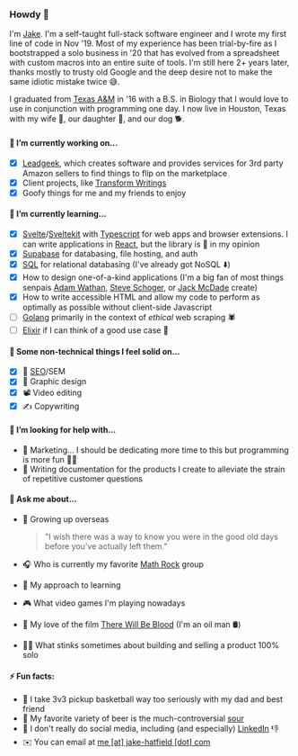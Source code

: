 ### Howdy 👋

I'm [Jake](https://jake-hatfield.com). I'm a self-taught full-stack software engineer and I wrote my first line of code in Nov '19. Most of my experience has been trial-by-fire as I bootstrapped a solo business in '20 that has evolved from a spreadsheet with custom macros into an entire suite of tools. I'm still here 2+ years later, thanks mostly to trusty old Google and the deep desire not to make the same idiotic mistake twice 😅.

I graduated from [Texas A&M](https://www.tamu.edu/) in '16 with a B.S. in Biology that I would love to use in conjunction with programming one day. I now live in Houston, Texas with my wife 👩, our daughter 👶, and our dog 🐕.

#### 🔭 I’m currently working on...

- [x] [Leadgeek](https://leadgeek.io/), which creates software and provides services for 3rd party Amazon sellers to find things to flip on the marketplace
- [x] Client projects, like [Transform Writings](https://transformwritings.com)
- [x] Goofy things for me and my friends to enjoy

#### 🌱 I’m currently learning...

- [x] [Svelte](https://svelte.dev/)/[Sveltekit](https://kit.svelte.dev/) with [Typescript](https://www.typescriptlang.org/) for web apps and browser extensions. I can write applications in [React](https://reactjs.org/), but the library is 🤮 in my opinion
- [x] [Supabase](https://supabase.com/) for databasing, file hosting, and auth
- [x] [SQL](https://en.wikipedia.org/wiki/SQL/) for relational databasing (I've already got NoSQL ⬇️)
- [x] How to design one-of-a-kind applications (I'm a big fan of most things senpais [Adam Wathan](https://adamwathan.me/), [Steve Schoger](https://www.steveschoger.com/), or [Jack McDade](https://jackmcdade.com/) create)
- [x] How to write accessible HTML and allow my code to perform as optimally as possible without client-side Javascript
- [ ] [Golang](https://go.dev/) primarily in the context of _ethical_ web scraping 🕷️
- [ ] [Elixir](https://elixir-lang.org/) if I can think of a good use case 🧠

#### 💎 Some non-technical things I feel solid on...

- [x] 🔎 [SEO](https://www.google.com/search?q=jake+hatfield+site%3Acxl.com&oq=jake+hatfield+site%3Acxl.com)/SEM
- [x] 🎨 Graphic design
- [x] 📽️ Video editing
- [x] ✍️ Copywriting

#### 🤔 I’m looking for help with...

- 📢 Marketing... I should be dedicating more time to this but programming is more fun 🤷‍♂️
- 📃 Writing documentation for the products I create to alleviate the strain of repetitive customer questions

#### 💬 Ask me about...

- 🏯 Growing up overseas

  > "I wish there was a way to know you were in the good old days before you've actually left them."

- 🎧 Who is currently my favorite [Math Rock](https://en.wikipedia.org/wiki/Math_rock) group
- 🏫 My approach to learning
- 🎮 What video games I'm playing nowadays
- 💖 My love of the film [There Will Be Blood](https://en.wikipedia.org/wiki/There_Will_Be_Blood) (I'm an oil man 🛢️)
- 👷‍♂️ What stinks sometimes about building and selling a product 100% solo

#### ⚡ Fun facts:

- 🏀 I take 3v3 pickup basketball way too seriously with my dad and best friend
- 🍻 My favorite variety of beer is the much-controversial [sour](https://en.wikipedia.org/wiki/Sour_beer/)
- 🤙 I don't really do social media, including (and especially) [LinkedIn](https://www.linkedin.com/) 👎
- ✉️ You can email at [me [at] jake-hatfield [dot] com](mailto:me@jake-hatfield.com)
